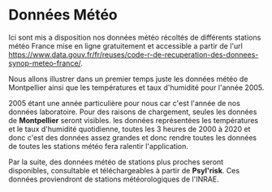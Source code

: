 # Données Météo
 
Ici sont mis a disposition nos données météo récoltés de différents stations météo France mise en ligne gratuitement et accessible a partir de l'url https://www.data.gouv.fr/fr/reuses/code-r-de-recuperation-des-donnees-synop-meteo-france/.

Nous allons illustrer dans un premier temps juste les données météo de Montpellier ainsi que les températures et taux d'humidité pour l'année 2005.

2005 étant une année particulière pour nous car c'est l'année de nos données laboratoire.
Pour des raisons de chargement, seules les données de **Montpellier** seront visibles. les données représentées les températures et le taux d'humidité quotidienne, toutes les 3 heures de 2000 à 2020 et donc c'est des données assez grandes et donc rendre toutes les données de toutes les stations météo fera ralentir l'application.

Par la suite, des données météo de stations plus proches seront disponibles, consultable et téléchargeables à partir de **Psyl'risk**. Ces données proviendront de stations météorologiques de l'INRAE.
